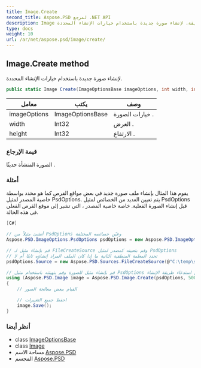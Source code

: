 ```yaml
---
title: Image.Create
second_title: Aspose.PSD لمرجع .NET API
description: Image طريقة. لإنشاء صورة جديدة باستخدام خيارات الإنشاء المحددة.
type: docs
weight: 10
url: /ar/net/aspose.psd/image/create/
---
```

## Image.Create method

لإنشاء صورة جديدة باستخدام خيارات الإنشاء المحددة.

```csharp
public static Image Create(ImageOptionsBase imageOptions, int width, int height)
```

| معامل | يكتب | وصف |
| --- | --- | --- |
| imageOptions | ImageOptionsBase | خيارات الصورة . |
| width | Int32 | العرض . |
| height | Int32 | الارتفاع . |

### قيمة الإرجاع

الصورة المنشأة حديثًا .

### أمثلة

يقوم هذا المثال بإنشاء ملف صورة جديد في بعض مواقع القرص كما هو محدد بواسطة خاصية المصدر لمثيل PsdOptions. يتم تعيين العديد من الخصائص لمثيل PsdOptions قبل إنشاء الصورة الفعلية. خاصة خاصية المصدر ، التي تشير إلى موقع القرص الفعلي في هذه الحالة.

```csharp
[C#]

// أنشئ مثيلاً من PsdOptions وعيّن خصائصه المختلفة
Aspose.PSD.ImageOptions.PsdOptions psdOptions = new Aspose.PSD.ImageOptions.PsdOptions();

// قم بإنشاء مثيل لـ FileCreateSource وقم بتعيينه كمصدر لمثيل PsdOptions
// تحدد المعلمة المنطقية الثانية ما إذا كان الملف المراد إنشاؤه ثابتًا أم لا
psdOptions.Source = new Aspose.PSD.Sources.FileCreateSource(@"C:\temp\sample.psd", false);

// قم بإنشاء مثيل للصورة وقم بتهيئته باستخدام مثيل PsdOptions عن طريق استدعاء طريقة الإنشاء
using (Aspose.PSD.Image image = Aspose.PSD.Image.Create(psdOptions, 500, 500))
{
    // القيام ببعض معالجة الصور

    // احفظ جميع التغييرات
    image.Save();
}
```

### أنظر أيضا

* class [ImageOptionsBase](../../imageoptionsbase/)
* class [Image](../)
* مساحة الاسم [Aspose.PSD](../../image/)
* المجسم [Aspose.PSD](../../../)


